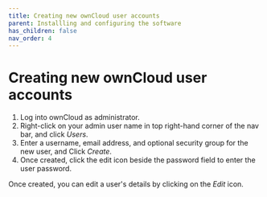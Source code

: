 ```yaml
---
title: Creating new ownCloud user accounts
parent: Installling and configuring the software
has_children: false
nav_order: 4
---
```


# Creating new ownCloud user accounts

1. Log into ownCloud as administrator.
2. Right-click on your admin user name in top right-hand corner of the nav bar, and click *Users*.
3. Enter a username, email address, and optional security group for the new user, and Click *Create*. 
4. Once created, click the edit icon beside the password field to enter the user password.

Once created, you can edit a user's details by clicking on the *Edit* icon.